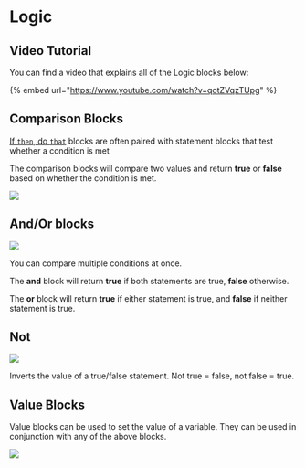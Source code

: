 # Logic

## Video Tutorial

You can find a video that explains all of the Logic blocks below:

{% embed url="https://www.youtube.com/watch?v=qotZVqzTUpg" %}

## Comparison Blocks

[If `then`, do `that`](control.md#if-this-do-that) blocks are often paired with statement blocks that test whether a condition is met

The comparison blocks will compare two values and return **true** or **false** based on whether the condition is met.

![](.gitbook/assets/screen-shot-2021-04-08-at-2.21.32-pm.png)

## And/Or blocks

![](.gitbook/assets/screen-shot-2021-04-08-at-2.22.59-pm.png)

You can compare multiple conditions at once.

The **and** block will return **true** if both statements are true, **false** otherwise.

The **or** block will return **true** if either statement is true, and **false** if neither statement is true.

## Not

![](.gitbook/assets/screen-shot-2021-04-08-at-2.24.40-pm.png)

Inverts the value of a true/false statement. Not true = false, not false = true.

## Value Blocks

Value blocks can be used to set the value of a variable. They can be used in conjunction with any of the above blocks.

![](.gitbook/assets/screen-shot-2021-04-08-at-2.25.21-pm.png)

